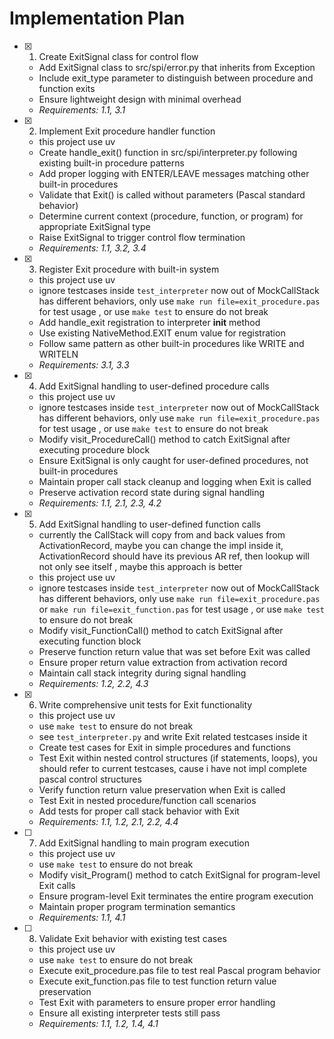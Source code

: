 # Implementation Plan

- [x] 1. Create ExitSignal class for control flow





  - Add ExitSignal class to src/spi/error.py that inherits from Exception
  - Include exit_type parameter to distinguish between procedure and function exits
  - Ensure lightweight design with minimal overhead
  - _Requirements: 1.1, 3.1_

- [x] 2. Implement Exit procedure handler function





  - this project use uv 
  - Create handle_exit() function in src/spi/interpreter.py following existing built-in procedure patterns
  - Add proper logging with ENTER/LEAVE messages matching other built-in procedures
  - Validate that Exit() is called without parameters (Pascal standard behavior)
  - Determine current context (procedure, function, or program) for appropriate ExitSignal type
  - Raise ExitSignal to trigger control flow termination
  - _Requirements: 1.1, 3.2, 3.4_

- [x] 3. Register Exit procedure with built-in system





  - this project use uv 
  - ignore testcases inside `test_interpreter` now out of MockCallStack has different behaviors, only use `make run file=exit_procedure.pas` for test usage , or use `make test` to ensure do not break
  - Add handle_exit registration to interpreter __init__ method
  - Use existing NativeMethod.EXIT enum value for registration
  - Follow same pattern as other built-in procedures like WRITE and WRITELN
  - _Requirements: 3.1, 3.3_

- [x] 4. Add ExitSignal handling to user-defined procedure calls





  - this project use uv 
  - ignore testcases inside `test_interpreter` now out of MockCallStack has different behaviors, only use `make run file=exit_procedure.pas` for test usage , or use `make test` to ensure do not break
  - Modify visit_ProcedureCall() method to catch ExitSignal after executing procedure block
  - Ensure ExitSignal is only caught for user-defined procedures, not built-in procedures
  - Maintain proper call stack cleanup and logging when Exit is called
  - Preserve activation record state during signal handling
  - _Requirements: 1.1, 2.1, 2.3, 4.2_

- [x] 5. Add ExitSignal handling to user-defined function calls








  - currently the CallStack will copy from and back values from ActivationRecord, maybe you can change the impl inside it, ActivationRecord should have its previous AR ref, then lookup will not only see itself , maybe this approach is better 
  - this project use uv 
  - ignore testcases inside `test_interpreter` now out of MockCallStack has different behaviors, only use `make run file=exit_procedure.pas` or `make run file=exit_function.pas` for test usage , or use `make test` to ensure do not break
  - Modify visit_FunctionCall() method to catch ExitSignal after executing function block
  - Preserve function return value that was set before Exit was called
  - Ensure proper return value extraction from activation record
  - Maintain call stack integrity during signal handling
  - _Requirements: 1.2, 2.2, 4.3_

- [x] 6. Write comprehensive unit tests for Exit functionality









  - this project use uv 
  - use `make test` to ensure do not break
  - see `test_interpreter.py` and write Exit related testcases inside it
  - Create test cases for Exit in simple procedures and functions
  - Test Exit within nested control structures (if statements, loops), you should refer to current testcases, cause i have not impl complete pascal control structures
  - Verify function return value preservation when Exit is called
  - Test Exit in nested procedure/function call scenarios
  - Add tests for proper call stack behavior with Exit
  - _Requirements: 1.1, 1.2, 2.1, 2.2, 4.4_

- [ ] 7. Add ExitSignal handling to main program execution
  - this project use uv 
  - use `make test` to ensure do not break
  - Modify visit_Program() method to catch ExitSignal for program-level Exit calls
  - Ensure program-level Exit terminates the entire program execution
  - Maintain proper program termination semantics
  - _Requirements: 1.1, 4.1_

- [ ] 8. Validate Exit behavior with existing test cases
  - this project use uv 
  - use `make test` to ensure do not break
  - Execute exit_procedure.pas file to test real Pascal program behavior
  - Execute exit_function.pas file to test function return value preservation
  - Test Exit with parameters to ensure proper error handling
  - Ensure all existing interpreter tests still pass
  - _Requirements: 1.1, 1.2, 1.4, 4.1_